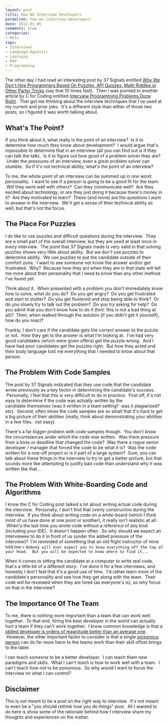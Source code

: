 ```yaml
---
layout: post
title: How We Interview Developers
permalink: how-we-interview-developers
date: 2012-01-06
comments: true
categories:
- Meta
tags:
- Interviews
- Language Agnostic
- Learning
- PHP
- Programming
---
```


The other day I had read an interesting post by 37 Signals entitled [Why We Don't Hire Programmers Based On Puzzles, API Quizzes, Math Riddles or Other Parlor Tricks](http://37signals.com/svn/posts/3071-why-we-dont-hire-programmers-based-on-puzzles-api-quizzes-math-riddles-or-other-parlor-tricks) (say that 10 times fast).  Then I was pointed to another article by C for Coding entitled [Interview Programming Problems Done Right](http://www.cforcoding.com/2012/01/interview-programming-problems-done.html).  That got me thinking about the interview techniques that I've used at my current and prior jobs.  It's a different style than either of those two posts, so I figured it was worth talking about.<!--more-->

## What's The Point?


If you think about it, what really is the point of an interview?  Is it to determine how much they know about development?  I would argue that's impossible to determine that in an interview (all you can find out is if they can talk the talk).  Is it to figure out how good of a problem solver they are?  Under the pressures of an interview, even a great problem solver can stumble.  So if it's not technical ability, what's the point of an interview?  

To me, the whole point of an interview can be summed up in one word: personality.  I want to see if a person is going to be a good fit for the team.  Will they work well with others?  Can they communicate well?  Are they excited about technology, or are they just doing it because there's money in it?  Are they motivated to learn?  These (and more) are the questions I want to answer in the interview.  We'll get a sense of their technical ability as well, but that's not the focus.
## The Place For Puzzles


I do like to use puzzles and difficult questions during the interview.  They are a small part of the overall interview, but they are used at least once in every interview.  The point that 37 Signals made is very valid in that solving puzzles shows very little about ability.  But we don't use puzzles to determine ability.  We use puzzles to put the candidate outside of their comfort zone.  I want to see someone not know the answer and/or get frustrated.  Why?  Because how they act when they are in that state will tell me more about their personality that I need to know than any other method I've found yet.

Think about it.  When presented with a problem you don't immediately know how to solve, what do you do?  Do you get angry?  Do you get frustrated and start to stutter?  Do you get flustered and stop being able to think?  Or do you slowly try to talk out the problem?  Do you try asking for help?  Do you admit that you don't know how to do it (hint: this is not a bad thing at all)?  Then, when walked through the solution (if you didn't get it yourself), how do you react?

Frankly, I don't care if the candidate gets the correct answer to the puzzle or not.  How they get to the answer is what I'm looking at.  I've had very good candidates (which were given offers) get the puzzle wrong.  And I have had poor candidates get the puzzles right.  But how they acted and their body language told me everything that I needed to know about that person.
## The Problem With Code Samples


The post by 37 Signals indicated that they use code that the candidate wrote previously as a key factor in determining the candidate's success.  Personally, I feel that this is very difficult to do in practice.  First off, it's not easy to determine if the code was actually written by the candidate themselves (was it written in a team setting?  was it plagiarized? etc).  Second, often times the code samples are so small that it's hard to get a big picture of their abilities (really, think about demonstrating your abilities in a few files.  not easy).  

There's a far bigger problem with code samples though.  You don't know the circumstances under which the code was written.  Was there pressure from a boss or deadline that changed the code?  Was there a rogue senior developer / manager that forced the code to be what it is?  Was the code written for a one-off project or is it part of a large system?  Sure, you can talk about these things in the interview to try to get a better picture, but that sounds more like attempting to justify bad code than understand why it was written like that...
## The Problem With White-Boarding Code and Algorithms


I know the C for Coding post talked a lot about writing actual code during the interview.  Personally, I don't find that overly constructive during the interview.  If you think about writing code on a white-board (which I think most of us have done at one point or another), it really isn't realistic at all.  When's the last time you wrote code without a reference of any kind (including your IDE).  It doesn't happen often.  So why should we expect an interviewee to do it in front of us (under the added pressure of the interview)?  I'm reminded of something that an old flight instructor of mine told me:> `Nobody will ever expect you to know everything off the top of your head.  But you will be expected to know where to find it...`


When it comes to sitting the candidate at a computer to write real code, that's a little bit of a different story.  I've done it for a few interviews, and honestly I don't feel that it's a good use of time.  I'd rather learn more of the candidate's personality and see how they get along with the team.  Their code will be reviewed when they are hired (as everyone's is), so why focus on that in the interview?
## The Importance Of The Team


To me, there is nothing more important than a team that can work well together.  To that end, hiring the best developer in the world can actually hurt a team if they can't work together.  I know common knowledge is that a [skilled developer is orders of magnitude better than an average one](http://books.google.com/books?id=SnJFzi7M9XcC&pg=PA26&lpg=PA26&dq=97+things+every+project+manager+ditch+diggers&source=bl&ots=526UNOlPH1&sig=HFdBFvVHkZtiUP4J-6ZOdwyWk_k&hl=en&sa=X&ei=7l0GT6e7LuTX0QHKmpC6Aw&ved=0CCEQ6AEwAA#v=onepage&q&f=false).  However, the other important factor to consider is that a single [poisonous person](http://video.google.com/videoplay?docid=-4216011961522818645) can do far more harm to the teams work than their skill offset brings to the table.  

I can teach someone to be a better developer.  I can teach them new paradigms and skills.  What I can't teach is how to work well with a team.  I can't teach how not to be poisonous.  So why would I want to focus the interview on what I can control?
## Disclaimer


This is not meant to be a post on the right way to interview.  It's not meant to even be a "you should rethink how you do things" post.  All I wanted to do here is show some of the rationale behind how I interview share my thoughts and experiences on the matter.  